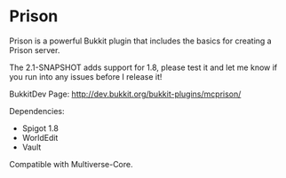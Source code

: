 Prison
======

Prison is a powerful Bukkit plugin that includes the basics for creating a Prison server.

The 2.1-SNAPSHOT adds support for 1.8, please test it and let me know if you run into any issues before I release it!

BukkitDev Page: http://dev.bukkit.org/bukkit-plugins/mcprison/

Dependencies:
- Spigot 1.8
- WorldEdit
- Vault

Compatible with Multiverse-Core.
